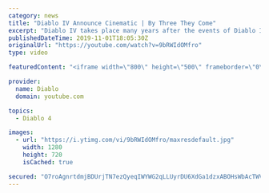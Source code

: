 ```yaml
---
category: news
title: "Diablo IV Announce Cinematic | By Three They Come"
excerpt: "Diablo IV takes place many years after the events of Diablo III, after millions have been slaughtered by the actions of the High Heavens and Burning Hells alike."
publishedDateTime: 2019-11-01T18:05:30Z
originalUrl: "https://youtube.com/watch?v=9bRWIdOMfro"
type: video

featuredContent: "<iframe width=\"800\" height=\"500\" frameborder=\"0\" src=\"https://www.youtube.com/embed/9bRWIdOMfro\" allow=\"accelerometer; autoplay; encrypted-media; gyroscope; picture-in-picture\" allowfullscreen></iframe>"

provider:
  name: Diablo
  domain: youtube.com

topics:
  - Diablo 4

images:
  - url: "https://i.ytimg.com/vi/9bRWIdOMfro/maxresdefault.jpg"
    width: 1280
    height: 720
    isCached: true

secured: "O7roAgnrtdmjBDUrjTN7ezQyeqIWYWG2qLLUyrDU6XdGa1dzxABOHsWbAcTWVJ6Y5hTTpQekC5EPYjUpu/DOqB96vglqtOy23L1GC/7Kxn0HRw8QQiyuADAZAknN9x3WIlRTkocjxUbys/J28gam749bh6FZVfLUNFb3ZQA7v5VVDXZFAlQ+pMXM/8GTxdeI4piKX9HaM9kT6JMRhgYupzREKmR8n5wVaJB6dVz9K+e3EjbPLWnkjPjV0U9WeS3FfQcwKlhroAR8e63lSY+kZtjZplzfBQ+Bhtfs4y71CHPJjD0e5KIdiXT9W3hL4L4McyLFQA2cfBaS4juXpoLQPBF7lyH7EA4KO0ZBeriwMOLcTHm80Ub2dHeELl+RdhUGxN7e+E5qB8ohIh6+Q5vFA+BtdqEqaM2hsVACq4htwLC+en2G3oiIioCL/fG55bV2;whzFDPtLDa9Q52RRRuNZow=="
---
```


